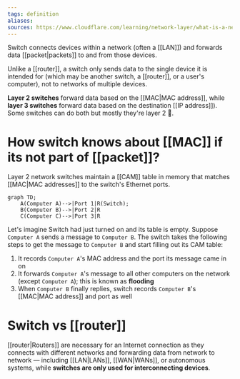 ```yaml
---
tags: definition
aliases:
sources: https://www.cloudflare.com/learning/network-layer/what-is-a-network-switch/
---
```


Switch connects devices within a network (often a [[LAN]]) and forwards data [[packet|packets]] to and from those devices. 

Unlike a [[router]], a switch only sends data to the single device it is intended for (which may be another switch, a [[router]], or a user's computer), not to networks of multiple devices.

**Layer 2 switches** forward data based on the [[MAC|MAC address]], while **layer 3 switches** forward data based on the destination [[IP address]]). Some switches can do both but mostly they're layer 2 🙁.

# How switch knows about [[MAC]] if its not part of [[packet]]?
Layer 2 network switches maintain a [[CAM]] table in memory that matches [[MAC|MAC addresses]] to the switch's Ethernet ports.

```mermaid
graph TD;
    A(Computer A)-->|Port 1|R(Switch);
    B(Computer B)-->|Port 2|R
    C(Computer C)-->|Port 3|R
```

Let's imagine Switch had just turned on and its table is empty. Suppose `Computer A` sends a message to `Computer B`. The switch takes the following steps to get the message to `Computer B` and start filling out its CAM table:

1. It records `Computer A`'s MAC address and the port its message came in on
2. It forwards `Computer A`'s message to all other computers on the network (except `Computer A`); this is known as **flooding**
3. When `Computer B` finally replies, switch records `Computer B`'s [[MAC|MAC address]] and port as well

# Switch vs [[router]]
[[router|Routers]] are necessary for an Internet connection as they connects with different networks and forwarding data from network to network — including [[LAN|LANs]], [[WAN|WANs]], or autonomous systems, while **switches are only used for interconnecting devices**.
